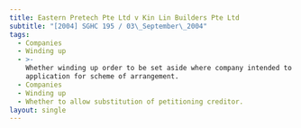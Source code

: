 ```yaml
---
title: Eastern Pretech Pte Ltd v Kin Lin Builders Pte Ltd
subtitle: "[2004] SGHC 195 / 03\_September\_2004"
tags:
  - Companies
  - Winding up
  - >-
    Whether winding up order to be set aside where company intended to file
    application for scheme of arrangement.
  - Companies
  - Winding up
  - Whether to allow substitution of petitioning creditor.
layout: single
---
```


